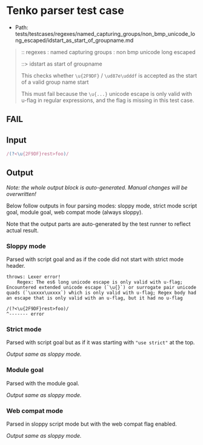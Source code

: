 # Tenko parser test case

- Path: tests/testcases/regexes/named_capturing_groups/non_bmp_unicode_long_escaped/idstart_as_start_of_groupname.md

> :: regexes : named capturing groups : non bmp unicode long escaped
>
> ::> idstart as start of groupname
>
> This checks whether `\u{2F9DF}` / `\ud87e\udddf` is accepted as the start of a valid group name start
>
> This must fail because the `\u{...}` unicode escape is only valid with u-flag in regular expressions, and the flag is missing in this test case.

## FAIL

## Input

`````js
/(?<\u{2F9DF}rest>foo)/
`````

## Output

_Note: the whole output block is auto-generated. Manual changes will be overwritten!_

Below follow outputs in four parsing modes: sloppy mode, strict mode script goal, module goal, web compat mode (always sloppy).

Note that the output parts are auto-generated by the test runner to reflect actual result.

### Sloppy mode

Parsed with script goal and as if the code did not start with strict mode header.

`````
throws: Lexer error!
    Regex: The es6 long unicode escape is only valid with u-flag; Encountered extended unicode escape (`\u{}`) or surrogate pair unicode quads (`\uxxxx\uxxxx`) which is only valid with u-flag; Regex body had an escape that is only valid with an u-flag, but it had no u-flag

/(?<\u{2F9DF}rest>foo)/
^------- error
`````

### Strict mode

Parsed with script goal but as if it was starting with `"use strict"` at the top.

_Output same as sloppy mode._

### Module goal

Parsed with the module goal.

_Output same as sloppy mode._

### Web compat mode

Parsed in sloppy script mode but with the web compat flag enabled.

_Output same as sloppy mode._
